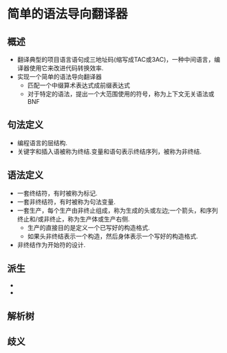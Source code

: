 # 简单的语法导向翻译器
## 概述
- 翻译典型的项目语言语句成三地址码(缩写成TAC或3AC)，一种中间语言，编译器使用它来改进代码转换效率.
- 实现一个简单的语法导向翻译器
	- 匹配一个中缀算术表达式成前缀表达式
	- 对于特定的语法，提出一个大范围使用的符号，称为上下文无关语法或BNF

## 句法定义
- 编程语言的层结构.
- 关键字和插入语被称为终结.变量和语句表示终结序列，被称为非终结.

## 语法定义
- 一套终结符，有时被称为标记.
- 一套非终结符，有时被称为句法变量.
- 一套生产，每个生产由非终止组成，称为生成的头或左边;一个箭头，和序列终止和/或非终止，称为生产体或生产右侧.
	- 生产的直接目的是定义一个已写好的构造格式.
	- 如果头非终结表示一个构造，然后身体表示一个写好的构造格式.
- 非终结作为开始符的设计.

## 派生
- 
- 

## 解析树


## 歧义